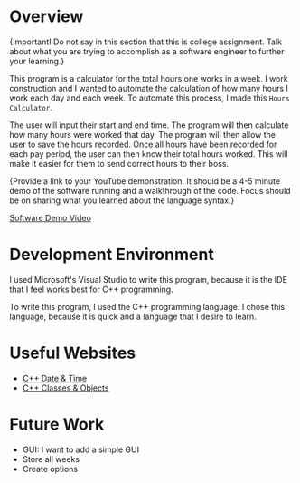# Overview
{Important! Do not say in this section that this is college assignment. Talk about what you are trying to accomplish as a software engineer to further your learning.}

This program is a calculator for the total hours one works in a week. I work construction and I wanted to automate the calculation of how many hours I work each day and each week. To automate this process, I made this `Hours Calculator`.

The user will input their start and end time. The program will then calculate how many hours were worked that day. The program will then allow the user to save the hours recorded. Once all hours have been recorded for each pay period, the user can then know their total hours worked. This will make it easier for them to send correct hours to their boss.

{Provide a link to your YouTube demonstration. It should be a 4-5 minute demo of the software running and a walkthrough of the code. Focus should be on sharing what you learned about the language syntax.}

[Software Demo Video](http://youtube.link.goes.here)

# Development Environment
I used Microsoft's Visual Studio to write this program, because it is the IDE that I feel works best for C++ programming.

To write this program, I used the C++ programming language. I chose this language, because it is quick and a language that I desire to learn.

# Useful Websites
- [C++ Date & Time](https://www.w3schools.com/cpp/cpp_date.asp)
- [C++ Classes & Objects](https://www.w3schools.com/cpp/cpp_classes.asp)

# Future Work
- GUI: I want to add a simple GUI
- Store all weeks
- Create options